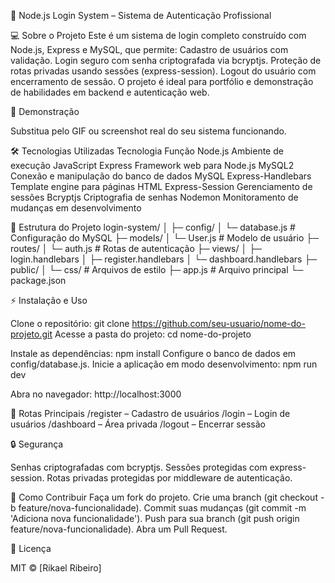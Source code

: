 🔐 Node.js Login System – Sistema de Autenticação Profissional


💻 Sobre o Projeto
Este é um sistema de login completo construído com Node.js, Express e MySQL, que permite:
Cadastro de usuários com validação.
Login seguro com senha criptografada via bcryptjs.
Proteção de rotas privadas usando sessões (express-session).
Logout do usuário com encerramento de sessão.
O projeto é ideal para portfólio e demonstração de habilidades em backend e autenticação web.

🎥 Demonstração

Substitua pelo GIF ou screenshot real do seu sistema funcionando.

🛠 Tecnologias Utilizadas
Tecnologia	Função
Node.js	Ambiente de execução JavaScript
Express	Framework web para Node.js
MySQL2	Conexão e manipulação do banco de dados MySQL
Express-Handlebars	Template engine para páginas HTML
Express-Session	Gerenciamento de sessões
Bcryptjs	Criptografia de senhas
Nodemon	Monitoramento de mudanças em desenvolvimento

📂 Estrutura do Projeto
      login-system/
      │
      ├─ config/
      │   └─ database.js          # Configuração do MySQL
      ├─ models/
      │   └─ User.js              # Modelo de usuário
      ├─ routes/
      │   └─ auth.js              # Rotas de autenticação
      ├─ views/
      │   ├─ login.handlebars
      │   ├─ register.handlebars
      │   └─ dashboard.handlebars
      ├─ public/
      │   └─ css/                 # Arquivos de estilo
      ├─ app.js                   # Arquivo principal
      └─ package.json

⚡ Instalação e Uso

Clone o repositório:
git clone https://github.com/seu-usuario/nome-do-projeto.git
Acesse a pasta do projeto:
cd nome-do-projeto

Instale as dependências:
npm install
Configure o banco de dados em config/database.js.
Inicie a aplicação em modo desenvolvimento:
npm run dev

Abra no navegador:
http://localhost:3000

🚀 Rotas Principais
/register – Cadastro de usuários
/login – Login de usuários
/dashboard – Área privada
/logout – Encerrar sessão

🔒 Segurança

Senhas criptografadas com bcryptjs.
Sessões protegidas com express-session.
Rotas privadas protegidas por middleware de autenticação.

🌟 Como Contribuir
Faça um fork do projeto.
Crie uma branch (git checkout -b feature/nova-funcionalidade).
Commit suas mudanças (git commit -m 'Adiciona nova funcionalidade').
Push para sua branch (git push origin feature/nova-funcionalidade).
Abra um Pull Request.

📄 Licença

MIT © [Rikael Ribeiro]
